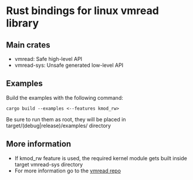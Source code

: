 # Rust bindings for linux vmread library

## Main crates

* vmread: Safe high-level API
* vmread-sys: Unsafe generated low-level API

## Examples

Build the examples with the following command:

```
cargo build --examples <--features kmod_rw>
```

Be sure to run them as root, they will be placed in target/(debug|release)/examples/ directory

## More information

* If kmod\_rw feature is used, the required kernel module gets built inside target vmread-sys directory
* For more information go to the [vmread repo](https://github.com/Heep042/vmread)
